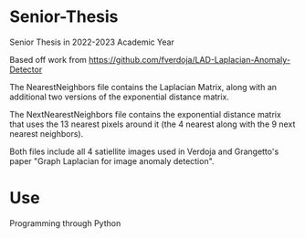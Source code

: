 # Senior-Thesis
Senior Thesis in 2022-2023 Academic Year

Based off work from https://github.com/fverdoja/LAD-Laplacian-Anomaly-Detector 

The NearestNeighbors file contains the Laplacian Matrix, along with an additional two versions of the exponential distance matrix. 

The NextNearestNeighbors file contains the exponential distance matrix that uses the 13 nearest pixels around it (the 4 nearest along with the 9 next nearest neighbors).

Both files include all 4 satiellite images used in Verdoja and Grangetto's paper "Graph Laplacian for image anomaly detection".

# Use
Programming through Python
